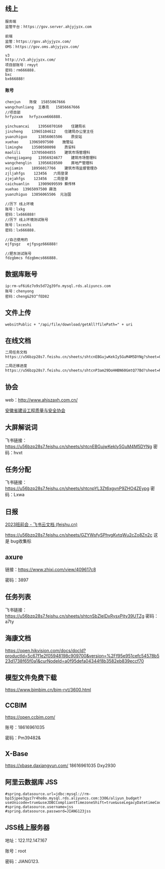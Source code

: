 ## 线上

```
服务端
监管平台：https://gov.server.ahjyjyzx.com

前端
监管：https://gov.ahjyjyzx.com/
OMS：https://gov.oms.ahjyjyzx.com/

v3
http://v3.ahjyjyzx.com/
项目部账号：rmyyt
密码：rm666888.
bxc
bx666888!
```

#### 账号

```
chenjun    陈俊  15855067666
wangchunliang  王春亮   15856667666
//项目部
hrfyzxxm   hrfyzxxm666888.

yinchuancai    13956070160    住建局长
jinzheng    13965104612    住建局办公室主任
yuanzhiguo     13856065506    质安站
xuehao     13965097500    施管站
liminghe    13500500098    质安科
maolili     13705604855    建筑市场管理科
chengjiagang   13956924677    建筑市场管理科
wangchenglin   13956028500    房地产管理科
xujiamin    18956017766    建筑市场监督管理办
zjljahfgs    123456   六局登录
zjejahfgs    123456   二局登录
caichuanlin    13909699599 蔡传林
xuehao 	13965097500 薛浩
yuanzhiguo	13856065506  元治国

//历下 线上环境
账号：lxkg
密码：lx666888!
//历下 线上环境测试账号
账号：lxceshi
密码：lx666888.

//自己使用的
ejfgsgz   ejfgsgz666888!

//肥东测试账号
fdzgbmcs fdzgbmcs666888.
```



## 数据库账号

```
ip:rm-uf6i6z7o9s5d72g39fo.mysql.rds.aliyuncs.com
账号：chenyong
密码：cheng&293^fED82
```





## 文件上传

```
websitPublic + "/api/file/download/getAll?filePath=" + uri
```



## 在线文档

```tex
二局任务文档
https://u56bzp28s7.feishu.cn/sheets/shtcnEBGujwKekIy5GuM4M5DYNg?sheet=0wzopJ

二局迁移进度
https://u56bzp28s7.feishu.cn/sheets/shtcnP3am29DoHHBN60GmtQ77Bd?sheet=RNXYsD
```



## 协会 

web：http://www.ahjszaxh.com.cn/

[安徽省建设工程质量与安全协会](http://112.132.219.70:61200/#/web/index)



## 大屏解说词

飞书链接：https://u56bzp28s7.feishu.cn/sheets/shtcnEBGujwKekIy5GuM4M5DYNg   密码：hvxt

## 任务分配

飞书链接：https://u56bzp28s7.feishu.cn/sheets/shtcnpYL3Zt6xgynP9ZHO4ZEypg   密码：Lxwa



## 日报

[2023班前会 - 飞书云文档 (feishu.cn)](https://u56bzp28s7.feishu.cn/sheets/shtcnpYL3Zt6xgynP9ZHO4ZEypg?sheet=PCOaFe)

https://u56bzp28s7.feishu.cn/sheets/GZYWsfySPhygKvtqWu2cZo8Zn2c   这是 bug收集标



## axure

链接：https://www.zhixi.com/view/409617c8 

密码：3897  





## 任务列表


飞书链接：https://u56bzp28s7.feishu.cn/sheets/shtcnSbZlelDxRysxPjty39UTZg   密码：a7ty







## 海康文档

https://open.hikvision.com/docs/docId?productId=5c67f1e2f05948198c909700&version=%2Ff95e951cefc54578b523d1738f65f0a1&curNodeId=a0f95defa04344f8b3582eb839eccf70



## 模型文件免费下载

https://www.bimbim.cn/bim-rvt/3600.html

## CCBIM

https://open.ccbim.com/

账号：18616961035

密码：Pm39482&



## X-Base

https://xbase.daxiangyun.com/
18616961035
Dxy2930





## 阿里云数据库 JSS

```properties
#spring.datasource.url=jdbc:mysql://rm-bp15jpee3gyz7r4ho8o.mysql.rds.aliyuncs.com:3306/aliyun_budget?useUnicode=true&useJDBCCompliantTimezoneShift=true&useLegacyDatetimeCode=false&serverTimezone=Asia/Shanghai&autoReconnect=true
#spring.datasource.username=jss
#spring.datasource.password=JIANG123jss
```

## JSS线上服务器

地址：122.112.147.167

账号：root

密码：JIANG123.
